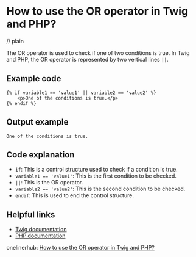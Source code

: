 # How to use the OR operator in Twig and PHP?
// plain

The OR operator is used to check if one of two conditions is true. In Twig and PHP, the OR operator is represented by two vertical lines `||`.

## Example code

```
{% if variable1 == 'value1' || variable2 == 'value2' %}
    <p>One of the conditions is true.</p>
{% endif %}
```

## Output example

```
One of the conditions is true.
```

## Code explanation

- `if`: This is a control structure used to check if a condition is true.
- `variable1 == 'value1'`: This is the first condition to be checked.
- `||`: This is the OR operator.
- `variable2 == 'value2'`: This is the second condition to be checked.
- `endif`: This is used to end the control structure.

## Helpful links
- [Twig documentation](https://twig.symfony.com/doc/2.x/)
- [PHP documentation](https://www.php.net/manual/en/language.operators.logical.php)

onelinerhub: [How to use the OR operator in Twig and PHP?](https://onelinerhub.com/twig/how-to-use-the-or-operator-in-twig-and-php-)